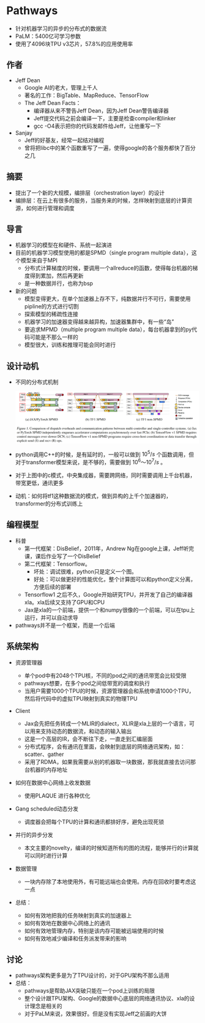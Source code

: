 # Pathways

- 针对机器学习的异步的分布式的数据流
- PaLM：5400亿可学习参数
- 使用了4096块TPU v3芯片，57.8%的应用使用率

## 作者

- Jeff Dean
  - Google AI的老大，管理上千人
  - 著名的工作：BigTable、MapReduce、TensorFlow
  - The Jeff Dean Facts：
    - 编译器从来不警告Jeff Dean，因为Jeff Dean警告编译器
    -  Jeff提交代码之前会编译一下，主要是检查compiler和linker
    - gcc -O4表示把你的代码发邮件给Jeff，让他重写一下
- Sanjay
  - Jeff的好基友，经常一起结对编程
  - 曾将把libc中的某个函数重写了一遍，使得google的各个服务都快了百分之几



## 摘要

- 提出了一个新的大规模，编排层（orchestration layer）的设计
- 编排层：在云上有很多的服务，当服务来的时候，怎样映射到底层的计算资源，如何进行管理和调度

## 导言

- 机器学习的模型在和硬件、系统一起演进
- 目前的机器学习模型使用的都是SPMD（single program multiple data），这个模型来自于MPI
  - 分布式计算梯度的时候，要调用一个allreduce的函数，使得每台机器的梯度得到累加，然后再更新
  - 是一种数据并行，也称为bsp
- 新的问题
  - 模型变得更大，在单个加速器上存不下，纯数据并行不可行，需要使用pipline的方式进行切割
  - 探索模型的稀疏性连接
  - 机器学习的加速器变得越来越异构，加速器集群中，有一些“岛”
  - 要追求MPMD（multiple program multiple data），每台机器拿到的py代码可能是不那么一样的
  - 模型很大，训练和推理可能会同时进行

## 设计动机

- 不同的分布式机制

  ![pathways_comparion](pics/pathways_comparion.png)

- python调用C++的时候，是有延时的，一般可以做到 $10^5/s$ 个函数调用，但对于transformer模型来说，是不够的，需要做到 $10^6～10^7/s$  。
- 对于上图中的c模式，中央集成器，需要跨网络，同时需要调用上千台机器，带宽更低，通讯更多
- 动机：如何将tf1这种数据流的模式，做到异构的上千个加速器的，transformer的分布式训练上

## 编程模型

- 科普
  - 第一代框架：DisBelief，2011年，Andrew Ng在google上课，Jeff听完课，课后作业写了一个DisBelief
  - 第二代框架：Tensorflow。
    - 坏处：调试很难，python只是定义一个图。
    - 好处：可以做更好的性能优化，整个计算图可以和python定义分离，方便后续的部署
  - Tensorflow1 之后不久，Google开始研究TPU，并开发了自己的编译器xla。xla后续又支持了GPU和CPU
  -  Jax是xla的一个前端，提供一个和numpy很像的一个前端，可以在tpu上运行，并可以自动求导
- pathways并不是一个框架，而是一个后端

## 系统架构

- 资源管理器
  - 单个pod中有2048个TPU核，不同的pod之间的通讯带宽会比较受限
  - pathways想要，在多个pod之间低带宽的调度和执行
  - 当用户需要1000个TPU的时候，资源管理器会和系统申请1000个TPU，然后将代码中的虚拟TPU映射到真实的物理TPU
- Client
  - Jax会先把任务转成一个MLIR的dialect，XLIR是xla上层的一个语言，可以用来支持动态的数据流，和动态的输入输出
  - 这是一个高层的IR，会不断往下走，一直走到汇编层面
  - 分布式程序，会有通讯在里面，会映射到底层的网络通讯架构，如：scatter、gather 
  - 采用了RDMA，如果我需要从别的机器取一块数据，那我就直接去访问那台机器的内存地址

- 如何在数据中心网络上收发数据
  -  使用PLAQUE 进行各种优化

- Gang scheduled动态分发
  - 调度器会把每个TPU的计算和通讯都排好序，避免出现死锁
- 并行的异步分发
  - 本文主要的novelty，编译的时候知道所有的图的流程，能够并行的计算就可以同时进行计算
- 数据管理
  - 一块内存除了本地使用外，有可能远端也会使用。内存在回收时要考虑这一点

- 总结：
  - 如何有效地把我的任务映射到真实的加速器上
  - 如何有效地在数据中心网络上的通讯
  - 如何有效地管理内存，特别是该内存可能被远端使用的时候
  - 如何有效地减少编译和任务派发带来的影响

## 讨论

- pathways架构更多是为了TPU设计的，对于GPU架构不那么适用
- 总结：
  - pathways是帮助JAX突破只能在一个pod上训练的局限
  - 整个设计跟TPU架构、Google的数据中心底层的网络通讯协议、xla的设计理念是相关的
  - 对于PaLM来说，效果很好。但是没有实现Jeff之前画的大饼







